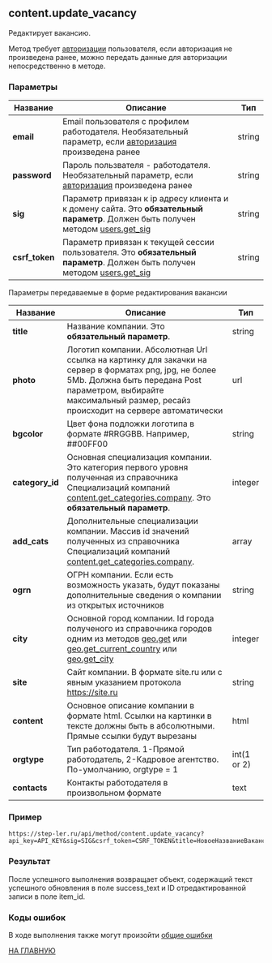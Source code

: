 ## content.update_vacancy

Редактирует вакансию.

Метод требует [авторизации](/auth/login.md) пользователя, если авторизация не произведена ранее, можно передать данные для авторизации непосредственно в методе.

### Параметры

| Название | Описание | Тип |
|----|----|----|
| **email** | Email пользователя с профилем работодателя. Необязательный параметр, если [авторизация](/auth/login.md) произведена ранее  | string |
| **password** | Пароль пользвателя - работодателя. Необязательный параметр, если [авторизация](/auth/login.md) произведена ранее  | string |
| **sig** | Параметр привязан к ip адресу клиента и к домену сайта. Это **обязательный параметр**. Должен быть получен методом [users.get_sig](/users/get_sig.md) | string |
| **csrf_token** | Параметр привязан к текущей сессии пользователя. Это **обязательный параметр**. Должен быть получен методом [users.get_sig](/users/get_sig.md)| string |

Параметры передаваемые в форме редактирования вакансии

| Название | Описание | Тип |
|----|----|----|
| **title** | Название компании. Это **обязательный параметр**. | string | 
| **photo** | Логотип компании. Абсолютная Url ссылка на картинку для закачки на сервер в форматах png, jpg, не более 5Mb. Должна быть передана Post параметром, выбирайте максимальный размер, ресайз происходит на сервере автоматически  | url | 
| **bgcolor** | Цвет фона подложки логотипа в формате #RRGGBB. Например, ##00FF00  | string | 
| **category_id** | Основная специализация компании. Это категория первого уровня полученная из справочника Специализаций компаний [content.get_categories.company](/company/get_categories.md). Это **обязательный параметр**.  | integer | 
| **add_cats** | Дополнительные специализации компании. Массив id значений полученных из справочника Специализаций компаний [content.get_categories.company](/company/get_categories.md).  | array | 
| **ogrn** | ОГРН компании. Если есть возможность указать, будут показаны дополнительные сведения о компании из открытых источников | string | 
| **city** | Основной город компании. Id города полученого из справочника городов одним из методов [geo.get](/geo/get.md) или [geo.get_current_country](/geo/get_current_country.md) или [geo.get_city](/geo/get_city.md) | integer | 
| **site** | Сайт компании. В формате site.ru или с явным указанием протокола https://site.ru | string | 
| **content** | Основное описание компании в формате html. Ссылки на картинки в тексте должны быть в абсолютными. Прямые ссылки будут вырезаны | html | 
| **orgtype** | Тип работодателя. 1-Прямой работодатель, 2-Кадровое агентство. По-умолчанию, orgtype = 1 | int(1 or 2) | 
| **contacts** | Контакты работодателя в произвольном формате | text | 

### Пример

```
https://step-ler.ru/api/method/content.update_vacancy?api_key=API_KEY&sig=SIG&csrf_token=CSRF_TOKEN&title=НовоеНазваниеВакансии
```

### Результат

После успешного выполнения возвращает объект, содержащий текст успешного обновления в поле success_text и ID отредактированной записи в поле item_id.

### Коды ошибок

В ходе выполнения также могут произойти [общие ошибки](/docs/errors.md)

[НА ГЛАВНУЮ](/README.md)